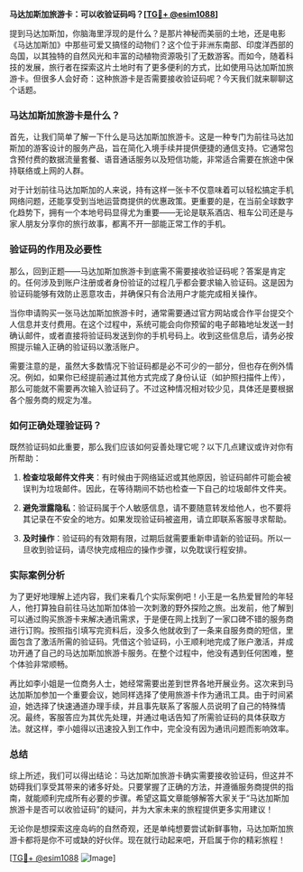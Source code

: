 **马达加斯加旅游卡：可以收验证码吗？[[TG💪+ @esim1088](https://t.me/s/esim1088)]**

提到马达加斯加，你脑海里浮现的是什么？是那片神秘而美丽的土地，还是电影《马达加斯加》中那些可爱又搞怪的动物们？这个位于非洲东南部、印度洋西部的岛国，以其独特的自然风光和丰富的动植物资源吸引了无数游客。而如今，随着科技的发展，旅行者在探索这片土地时有了更多便利的方式，比如使用马达加斯加旅游卡。但很多人会好奇：这种旅游卡是否需要接收验证码呢？今天我们就来聊聊这个话题。

### 马达加斯加旅游卡是什么？

首先，让我们简单了解一下什么是马达加斯加旅游卡。这是一种专门为前往马达加斯加的游客设计的服务产品，旨在简化入境手续并提供便捷的通信支持。它通常包含预付费的数据流量套餐、语音通话服务以及短信功能，非常适合需要在旅途中保持联络或上网的人群。

对于计划前往马达加斯加的人来说，持有这样一张卡不仅意味着可以轻松搞定手机网络问题，还能享受到当地运营商提供的优惠政策。更重要的是，在当前全球数字化趋势下，拥有一个本地号码显得尤为重要——无论是联系酒店、租车公司还是与家人朋友分享你的旅行故事，都离不开一部能正常工作的手机。

### 验证码的作用及必要性

那么，回到正题——马达加斯加旅游卡到底需不需要接收验证码呢？答案是肯定的。任何涉及到账户注册或者身份验证的过程几乎都会要求输入验证码。这是因为验证码能够有效防止恶意攻击，并确保只有合法用户才能完成相关操作。

当你申请购买一张马达加斯加旅游卡时，通常需要通过官方网站或合作平台提交个人信息并支付费用。在这个过程中，系统可能会向你预留的电子邮箱地址发送一封确认邮件，或者直接将验证码发送到你的手机号码上。收到这些信息后，请务必按照提示输入正确的验证码以激活账户。

需要注意的是，虽然大多数情况下验证码都是必不可少的一部分，但也存在例外情况。例如，如果你已经提前通过其他方式完成了身份认证（如护照扫描件上传），那么可能就不需要再次输入验证码了。不过这种情况相对较少见，具体还是要根据各个服务商的规定为准。

### 如何正确处理验证码？

既然验证码如此重要，那么我们应该如何妥善处理它呢？以下几点建议或许对你有所帮助：

1. **检查垃圾邮件文件夹**：有时候由于网络延迟或其他原因，验证码邮件可能会被误判为垃圾邮件。因此，在等待期间不妨也检查一下自己的垃圾邮件文件夹。
   
2. **避免泄露隐私**：验证码属于个人敏感信息，请不要随意转发给他人，也不要将其记录在不安全的地方。如果发现验证码被盗用，请立即联系客服寻求帮助。

3. **及时操作**：验证码的有效期有限，过期后就需要重新申请新的验证码。所以一旦收到验证码，请尽快完成相应的操作步骤，以免耽误行程安排。

### 实际案例分析

为了更好地理解上述内容，我们来看几个实际案例吧！小王是一名热爱冒险的年轻人，他打算独自前往马达加斯加体验一次刺激的野外探险之旅。出发前，他了解到可以通过购买旅游卡来解决通讯需求，于是便在网上找到了一家口碑不错的服务商进行订购。按照指引填写完资料后，没多久他就收到了一条来自服务商的短信，里面包含了激活所需的验证码。凭借这个验证码，小王顺利地完成了账户激活，并成功开通了自己的马达加斯加旅游卡服务。在整个过程中，他没有遇到任何困难，整个体验非常顺畅。

再比如李小姐是一位商务人士，她经常需要出差到世界各地开展业务。这次来到马达加斯加参加一个重要会议，她同样选择了使用旅游卡作为通讯工具。由于时间紧迫，她选择了快速通道办理手续，并且事先联系了客服人员说明了自己的特殊情况。最终，客服答应为其优先处理，并通过电话告知了所需验证码的具体获取方法。就这样，李小姐得以迅速投入到工作中，完全没有因为通讯问题而影响效率。

### 总结

综上所述，我们可以得出结论：马达加斯加旅游卡确实需要接收验证码，但这并不妨碍我们享受其带来的诸多好处。只要掌握了正确的方法，并遵循服务商提供的指南，就能顺利完成所有必要的步骤。希望这篇文章能够解答大家关于“马达加斯加旅游卡是否可以收验证码”的疑问，并为大家未来的旅程提供更多实用建议！

无论你是想探索这座岛屿的自然奇观，还是单纯想要尝试新鲜事物，马达加斯加旅游卡都将是你不可或缺的好伙伴。现在就行动起来吧，开启属于你的精彩旅程！

[[TG💪+ @esim1088](https://t.me/s/esim1088) ![Image](https://i.postimg.cc/4NQfJmqS/Snipaste-2025-05-13-00-14-12.png)]